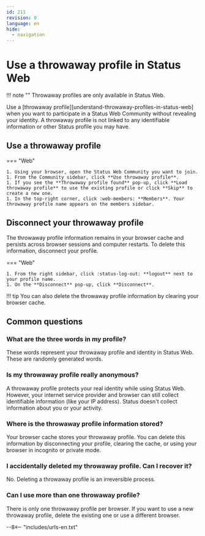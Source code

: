 ```yaml
---
id: 211
revision: 0
language: en
hide:
  - navigation
---
```


# Use a throwaway profile in Status Web

!!! note ""
    Throwaway profiles are only available in Status Web.

Use a [throwaway profile][understand-throwaway-profiles-in-status-web] when you want to participate in a Status Web Community without revealing your identity. A throwaway profile is not linked to any identifiable information or other Status profile you may have.

## Use a throwaway profile

=== "Web"

    1. Using your browser, open the Status Web Community you want to join.
    1. From the Community sidebar, click **Use throwaway profile**.
    1. If you see the **Throwaway profile found** pop-up, click **Load throwaway profile** to use the existing profile or click **Skip** to create a new one.
    1. In the top-right corner, click :web-members: **Members**. Your throwaway profile name appears on the members sidebar.

## Disconnect your throwaway profile

The throwaway profile information remains in your browser cache and persists across browser sessions and computer restarts. To delete this information, disconnect your profile.

=== "Web"

    1. From the right sidebar, click :status-log-out: **logout** next to your profile name.
    1. On the **Disconnect** pop-up, click **Disconnect**.

!!! tip
    You can also delete the throwaway profile information by clearing your browser cache.

## Common questions

### What are the three words in my profile?

These words represent your throwaway profile and identity in Status Web. These are randomly generated words.

### Is my throwaway profile really anonymous?

A throwaway profile protects your real identity while using Status Web. However, your internet service provider and browser can still collect identifiable information (like your IP address). Status doesn't collect information about you or your activity.

### Where is the throwaway profile information stored?

Your browser cache stores your throwaway profile. You can delete this information by disconnecting your profile, clearing the cache, or using your browser in incognito or private mode.

### I accidentally deleted my throwaway profile. Can I recover it?

No. Deleting a throwaway profile is an irreversible process.

### Can I use more than one throwaway profile?

There is only one throwaway profile per browser. If you want to use a new throwaway profile, delete the existing one or use a different browser.

--8<-- "includes/urls-en.txt"
